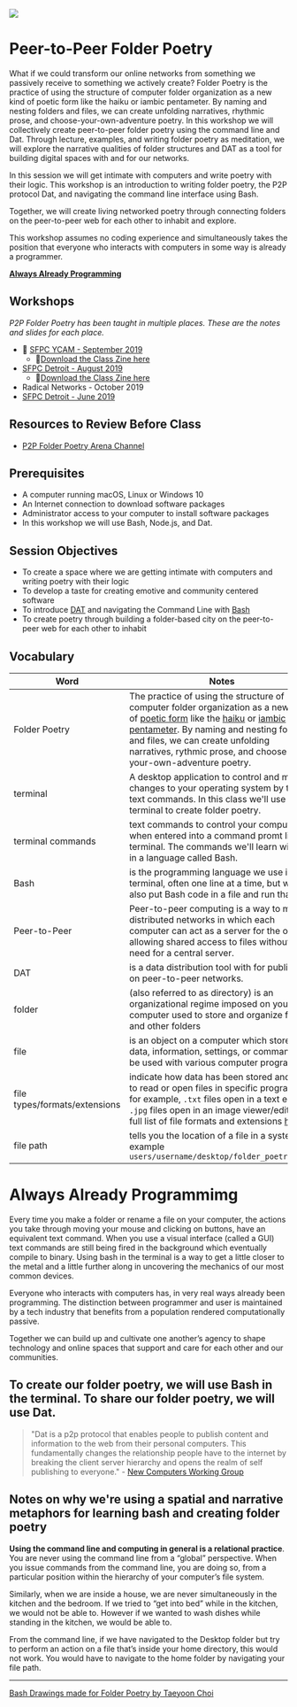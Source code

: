 ![](https://github.com/melaniehoff/Peer-to-Peer-Poetry/blob/master/folder-cities.jpg)

# Peer-to-Peer Folder Poetry

What if we could transform our online networks from something we passively receive to something we actively create? Folder Poetry is the practice of using the structure of computer folder organization as a new kind of poetic form like the haiku or iambic pentameter. By naming and nesting folders and files, we can create unfolding narratives, rhythmic prose, and choose-your-own-adventure poetry. In this workshop we will collectively create peer-to-peer folder poetry using the command line and Dat. Through lecture, examples, and writing folder poetry as meditation, we will explore the narrative qualities of folder structures and DAT as a tool for building digital spaces with and for our networks.

In this session we will get intimate with computers and write poetry with their logic. This workshop is an introduction to writing folder poetry, the P2P protocol Dat, and navigating the command line interface using Bash.

Together, we will create living networked poetry through connecting folders on the peer-to-peer web for each other to inhabit and explore.

This workshop assumes no coding experience and simultaneously takes the position that everyone who interacts with computers in some way is already a programmer.

**[Always Already Programming](https://github.com/melaniehoff/Peer-to-Peer-Folder-Poetry#always-already-programmimg)**


## Workshops
_P2P Folder Poetry has been taught in multiple places. These are the notes and slides for each place._
- 🔴 [SFPC YCAM - September 2019](https://gist.github.com/melaniehoff/96bffd279b0ea66f61291e231283aab5) 
    - 📒[Download the Class Zine here](https://melanie-hoff.com/folder-poetry/sfpc-ycam/zine-pdfs-ycam-folder-poetry.zip)
- [SFPC Detroit - August 2019](https://gist.github.com/melaniehoff/7cda150870c869c1990a744dddbd286f) 
    - 📒[Download the Class Zine here](https://melanie-hoff.com/folder-poetry/sfpc-detroit/detroit-zine-reader.pdf.zip)
- Radical Networks - October 2019 
- [SFPC Detroit - June 2019](https://github.com/melaniehoff/folderpoetry/blob/master/README.md)

## Resources to Review Before Class
- [P2P Folder Poetry Arena Channel](https://www.are.na/melanie-hoff/peer-to-peer-folder-poetry)

## Prerequisites
- A computer running macOS, Linux or Windows 10
- An Internet connection to download software packages
- Administrator access to your computer to install software packages
- In this workshop we will use Bash, Node.js, and Dat.


## Session Objectives

- To create a space where we are getting intimate with computers and writing poetry with their logic
- To develop a taste for creating emotive and community centered software
- To introduce [DAT](https://dat.foundation/) and navigating the Command Line with [Bash](https://en.wikipedia.org/wiki/Bash_(Unix_shell))
- To create poetry through building a folder-based city on the peer-to-peer web for each other to inhabit


## Vocabulary
**Word** | **Notes**
--- | ---
Folder Poetry| The practice of using the structure of computer folder organization as a new kind of [poetic form](https://en.wikipedia.org/wiki/Poetry#Forms) like the [haiku](https://en.wikipedia.org/wiki/Haiku) or [iambic pentameter](https://en.wikipedia.org/wiki/Iambic_pentameter). By naming and nesting folders and files, we can create unfolding narratives, rythmic prose, and choose-your-own-adventure poetry.
terminal | A desktop application to control and make changes to your operating system by typing text commands. In this class we'll use the terminal to create folder poetry.
terminal commands | text commands to control your computer when entered into a command promt like the terminal. The commands we'll learn will be in a language called Bash.
Bash | is the programming language we use in the terminal, often one line at a time, but we can also put Bash code in a file and run that file.
Peer-to-Peer | Peer-to-peer computing is a way to make distributed networks in which each computer can act as a server for the others, allowing shared access to files without the need for a central server.
DAT | is a data distribution tool with for publishing on peer-to-peer networks.
folder | (also referred to as directory) is an organizational regime imposed on your computer used to store and organize files and other folders
file | is an object on a computer which stores data, information, settings, or commands to be used with various computer programs
file types/formats/extensions | indicate how data has been stored and how to read or open files in specific programs. for example, `.txt` files open in a text editor, `.jpg` files open in an image viewer/editor. full list of file formats and extensions [here](https://en.wikipedia.org/wiki/List_of_file_formats)
file path | tells you the location of a file in a system. for example `users/username/desktop/folder_poetry_club`

# Always Already Programmimg


Every time you make a folder or rename a file on your computer, the actions you take through moving your mouse and clicking on buttons, have an equivalent text command. When you use a visual interface (called a GUI) text commands are still being fired in the background which eventually compile to binary. Using bash in the terminal is a way to get a little closer to the metal and a little further along in uncovering the mechanics of our most common devices.

Everyone who interacts with computers has, in very real ways already been programming. The distinction between programmer and user is maintained by a tech industry that benefits from a population rendered computationally passive. 

Together we can build up and cultivate one another’s agency to shape technology and online spaces that support and care for each other and our communities. 
    

## To create our folder poetry, we will use Bash in the terminal. To share our folder poetry, we will use Dat.

>"Dat is a p2p protocol that enables people to publish content and information to the web from their personal computers. This fundamentally changes the relationship people have to the internet by breaking the client server hierarchy and opens the realm of self publishing to everyone." - [New Computers Working Group](https://p2p.newcomputers.group/guides/why-self-host.html)
 
## Notes on why we're using a spatial and narrative metaphors for learning bash and creating folder poetry

**Using the command line and computing in general is a relational practice**. You are never using the command line from a “global” perspective. When you issue commands from the command line, you are doing so, from a particular position within the hierarchy of your computer’s file system.

Similarly, when we are inside a house, we are never simultaneously in the kitchen and the bedroom. If we tried to “get into bed” while in the kitchen, we would not be able to. However if we wanted to wash dishes while standing in the kitchen, we would be able to.

From the command line, if we have navigated to the Desktop folder but try to perform an action on a file that’s inside your home directory, this would not work. You would have to navigate to the home folder by navigating your file path.
 
 ___
 
 [Bash Drawings made for Folder Poetry by Taeyoon Choi](https://docs.google.com/presentation/d/1WV_vFHtKB7BUBc3P_oGVlLry6W_8K_fJkJiWzisXonY/edit#slide=id.g60e8df3e27_0_113)
 

    
    






